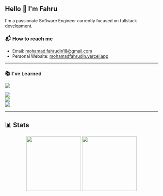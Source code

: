 ## Hello 👋 I'm Fahru

I'm a passionate Software Engineer currently focused on fullstack development.

### 📬 How to reach me
- Email: mohamad.fahrudin18@gmail.com
- Personal Website: [mohamadfahrudin.vercel.app](https://mohamadfahrudin.vercel.app)

---

<!-- ### 🚀 Currently Mastering
<img src="https://img.shields.io/badge/Currently Mastering-5C2D91?style=for-the-badge&logoColor=white" />

<p align="left">
  <img src="https://skillicons.dev/icons?i=typescript,go,react,nextjs" />
</p>

---
-->

### 📚 I've Learned
<img src="https://img.shields.io/badge/I've Learned-5C2D91?style=for-the-badge&logoColor=white" />

<p align="left">
  <img src="https://skillicons.dev/icons?i=js,ts,python,php" /><br>
  <img src="https://skillicons.dev/icons?i=react,next,laravel,express,django,mysql,postgres" /><br>
  <img src="https://skillicons.dev/icons?i=mysql,postgres,firebase,supabase" />
</p>

---

## 📊 Stats

<p align="center">
  <img height="180em" src="https://github-readme-stats.vercel.app/api/top-langs/?username=adinfahru&layout=compact&hide_border=true&langs_count=6&theme=tokyonight&bg_color=00000000" />
  <img height="180em" src="https://leetcard.jacoblin.cool/adinfahru?theme=catppuccinMocha&font=PT%20Mono" />
</p>

